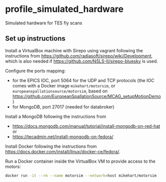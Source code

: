 # profile_simulated_hardware
Simulated hardware for TES fly scans

## Set up instructions

Install a VirtualBox machine with Sirepo using vagrant following the instructions from 
https://github.com/radiasoft/sirepo/wiki/Development, which is also needed if
https://github.com/NSLS-II/sirepo-bluesky is used.

Configure the ports mapping:
- for the EPICS IOC, port 5064 for the UDP and TCP protocols (the IOC comes with a Docker image ``mikehart/motorsim``,
  or ``europeanspallationsource/motorsim``, based on
  https://github.com/EuropeanSpallationSource/MCAG_setupMotionDemo)
- for MongoDB, port 27017 (needed for databroker)

Install a MongoDB following the instructions from
- https://docs.mongodb.com/manual/tutorial/install-mongodb-on-red-hat
or
- https://tecadmin.net/install-mongodb-on-fedora/

Install Docker following the instructions from
https://docs.docker.com/install/linux/docker-ce/fedora/.

Run a Docker container inside the VirtualBox VM to provide access to the motors:

```bash
docker run -it --rm --name motorsim --network=host mikehart/motorsim
```
